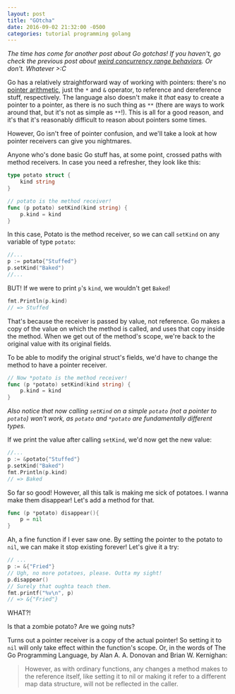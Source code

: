 ```yaml
---
layout: post
title: "GOtcha"
date: 2016-09-02 21:32:00 -0500
categories: tutorial programming golang
---
```


_The time has come for another post about Go gotchas! If you haven't, go check the previous post
about
[weird concurrency range behaviors](http://blog.castillobg.co/programming/tutorial/golang/2016/03/31/range-captured-vars.html).
Or don't. Whatever >:C_

Go has a relatively straightforward way of working with pointers: there's no
[pointer arithmetic](http://courses.washington.edu/css342/zander/css332/pointerarith.html), just the
`*` and `&` operator, to reference and dereference stuff, respectively. The language also doesn't
make it _that_ easy to create a pointer to a pointer, as there is no such thing as `**` (there are
ways to work around that, but it's not as simple as `**`!). This is all for a good reason, and it's
that it's reasonably difficult to reason about pointers some times.

However, Go isn't free of pointer confusion, and we'll take a look at how pointer receivers can give
you nightmares.

Anyone who's done basic Go stuff has, at some point, crossed paths with method receivers. In case
you need a refresher, they look like this:

```go
type potato struct {
    kind string
}

// potato is the method receiver!
func (p potato) setKind(kind string) {
    p.kind = kind
}
```
In this case, Potato is the method receiver, so we can call `setKind` on any variable of type
`potato`:

```go
//...
p := potato{"Stuffed"}
p.setKind("Baked")
//...
```

BUT! If we were to print `p`'s `kind`, we wouldn't get `Baked`!

```go
fmt.Println(p.kind)
// => Stuffed
```

That's because the receiver is passed by value, not reference. Go makes a copy of the value on which
the method is called, and uses that copy inside the method. When we get out of the method's
scope, we're back to the original value with its original fields.

To be able to modify the original struct's fields, we'd have to change the method to have a pointer
receiver.

```go
// Now *potato is the method receiver!
func (p *potato) setKind(kind string) {
    p.kind = kind
} 
```

_Also notice that now calling `setKind` on a simple `potato` (not a pointer to `potato`) won't work,
as `potato` and `*potato` are fundamentally different types._

If we print the value after calling `setKind`, we'd now get the new value:

```go
//...
p := &potato{"Stuffed"}
p.setKind("Baked")
fmt.Println(p.kind)
// => Baked
```

So far so good! However, all this talk is making me sick of potatoes. I wanna make them disappear!
Let's add a method for that.

```go
func (p *potato) disappear(){
    p = nil
}
``` 

Ah, a fine function if I ever saw one. By setting the pointer to the potato to `nil`, we can make it
stop existing forever! Let's give it a try:

```go
// ...
p := &{"Fried"}
// Ugh, no more potatoes, please. Outta my sight!
p.disappear()
// Surely that oughta teach them.
fmt.printf("%v\n", p)
// => &{"Fried"}
```

WHAT?!

Is that a zombie potato? Are we going nuts?

Turns out a pointer receiver is a copy of the actual pointer! So setting it to `nil` will only take
effect within the function's scope. Or, in the words of The Go Programming Language, by Alan A. A.
Donovan and Brian W. Kernighan:

> However, as with ordinary functions, any changes a method makes to the reference itself, like
> setting it to nil or making it refer to a different map data structure, will not be reflected in
> the caller.